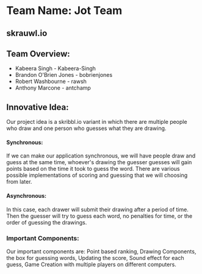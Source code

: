 # Team Name: Jot Team

## skrauwl.io

## Team Overview:

- Kabeera Singh - Kabeera-Singh
- Brandon O'Brien Jones - bobrienjones
- Robert Washbourne - rawsh
- Anthony Marcone - antchamp

## Innovative Idea:

Our project idea is a skribbl.io variant in which there are multiple people who draw and one person who guesses what they are drawing.

#### Synchronous: 

If we can make our application synchronous, we will have people draw and guess at the same time, whoever's drawing the guesser guesses will gain points based on the time it took to guess the word. There are various possible implementations of scoring and guessing that we will choosing from later.

#### Asynchronous:

In this case, each drawer will submit their drawing after a period of time. Then the guesser will try to guess each word, no penalties for time, or the order of guessing the drawings. 

### Important Components:

Our important components are: Point based ranking, Drawing Components, the box for guessing words, Updating the score, Sound effect for each guess, Game Creation with multiple players on different computers.
